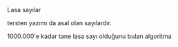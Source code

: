 Lasa sayılar

tersten yazımı da asal olan sayılardır.

1000.000'e kadar tane lasa sayı olduğunu bulan algoritma